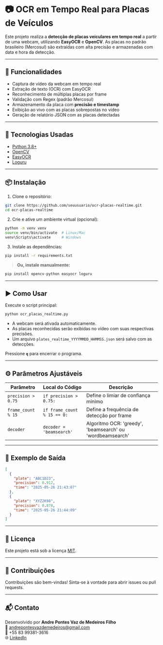 # 📷 OCR em Tempo Real para Placas de Veículos

Este projeto realiza a **detecção de placas veiculares em tempo real** a partir de uma webcam, utilizando **EasyOCR** e **OpenCV**. As placas no padrão brasileiro (Mercosul) são extraídas com alta precisão e armazenadas com data e hora da detecção.

---

## 🚀 Funcionalidades

- Captura de vídeo da webcam em tempo real  
- Extração de texto (OCR) com EasyOCR  
- Reconhecimento de múltiplas placas por frame  
- Validação com Regex (padrão Mercosul)  
- Armazenamento da placa com **precisão e timestamp**  
- Exibição ao vivo com as placas sobrepostas no vídeo  
- Geração de relatório JSON com as placas detectadas  

---

## 🧠 Tecnologias Usadas

- [Python 3.8+](https://www.python.org/)
- [OpenCV](https://opencv.org/)
- [EasyOCR](https://github.com/JaidedAI/EasyOCR)
- [Loguru](https://github.com/Delgan/loguru)

---

## 📦 Instalação

1. Clone o repositório:
```bash
git clone https://github.com/seuusuario/ocr-placas-realtime.git
cd ocr-placas-realtime
```

2. Crie e ative um ambiente virtual (opcional):
```bash
python -m venv venv
source venv/bin/activate  # Linux/Mac
venv\Scripts\activate     # Windows
```

3. Instale as dependências:
```bash
pip install -r requirements.txt
```

> **Ou, instale manualmente:**
```bash
pip install opencv-python easyocr loguru
```

---

## ▶️ Como Usar

Execute o script principal:

```bash
python ocr_placas_realtime.py
```

- A webcam será ativada automaticamente.
- As placas reconhecidas serão exibidas no vídeo com suas respectivas precisões.
- Um arquivo `plates_realtime_YYYYMMDD_HHMMSS.json` será salvo com as detecções.

Pressione **`q`** para encerrar o programa.

---

## ⚙️ Parâmetros Ajustáveis

| Parâmetro           | Local do Código             | Descrição                                     |
|---------------------|-----------------------------|-----------------------------------------------|
| `precision > 0.75`  | `if precision > 0.75:`      | Define o limiar de confiança mínimo           |
| `frame_count % 15`  | `if frame_count % 15 == 0:` | Define a frequência de detecção por frame     |
| `decoder`           | `decoder = 'beamsearch'`    | Algoritmo OCR: 'greedy', 'beamsearch' ou 'wordbeamsearch' |

---

## 🧪 Exemplo de Saída

```json
[
  {
    "plate": "ABC1D23",
    "precision": 0.912,
    "time": "2025-05-26 21:43:07"
  },
  {
    "plate": "XYZ2K98",
    "precision": 0.878,
    "time": "2025-05-26 21:44:09"
  }
]
```

---

## 📄 Licença

Este projeto está sob a licença [MIT](LICENSE).

---

## 🤝 Contribuições

Contribuições são bem-vindas! Sinta-se à vontade para abrir issues ou pull requests.

---

## 📬 Contato

Desenvolvido por **Andre Pontes Vaz de Medeiros Filho**  
📧 andrepontesvazdemedeiros@gmail.com  
📱 +55 83 99381-3616  
🌐 [LinkedIn](https://www.linkedin.com/in/andre-pontes-vaz-de-medeiros-filho/)
